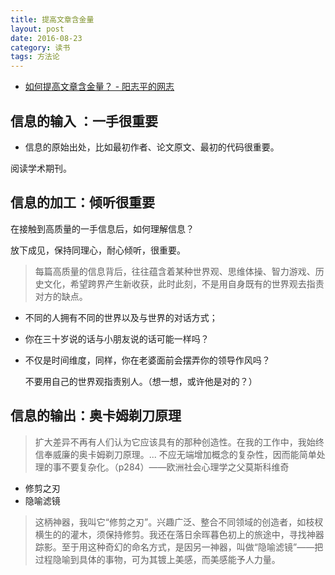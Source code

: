```yaml
---
title: 提高文章含金量
layout: post
date: 2016-08-23
category: 读书
tags: 方法论
---
```


* [如何提高文章含金量？ - 阳志平的网志](http://www.yangzhiping.com/psy/think-density.html)

## 信息的输入 ：**一手很重要**

- 信息的原始出处，比如最初作者、论文原文、最初的代码很重要。

阅读学术期刊。

## 信息的加工：倾听很重要

在接触到高质量的一手信息后，如何理解信息？

放下成见，保持同理心，耐心倾听，很重要。

> 每篇高质量的信息背后，往往蕴含着某种世界观、思维体操、智力游戏、历史文化，希望跨界产生新收获，此时此刻，不是用自身既有的世界观去指责对方的缺点。

- 不同的人拥有不同的世界以及与世界的对话方式；

- 你在三十岁说的话与小朋友说的话可能一样吗？

- 不仅是时间维度，同样，你在老婆面前会摆弄你的领导作风吗？

  

  不要用自己的世界观指责别人。（想一想，或许他是对的？）

## 信息的输出：奥卡姆剃刀原理

> 扩大差异不再有人们认为它应该具有的那种创造性。在我的工作中，我始终信奉威廉的奥卡姆剃刀原理。... 不应无端增加概念的复杂性，因而能简单处理的事不要复杂化。（p284）——欧洲社会心理学之父莫斯科维奇

- 修剪之刃
- 隐喻滤镜

> 这柄神器，我叫它“修剪之刃”。兴趣广泛、整合不同领域的创造者，如枝杈横生的的灌木，须保持修剪。我还在落日余晖暮色初上的旅途中，寻找神器踪影。至于用这种奇幻的命名方式，是因另一神器，叫做“隐喻滤镜”——把过程隐喻到具体的事物，可为其镀上美感，而美感能予人力量。
>
